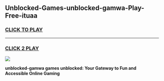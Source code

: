 
## Unblocked-Games-unblocked-gamwa-Play-Free-ituaa
<h3>
<a href="https://premium76.site?title=unblocked-gamwa&ref=10A">CLICK TO PLAY</a></h3>
<hr>

<h3>
<a href="https://premium76.site?title=unblocked-gamwa&ref=10A">CLICK 2 PLAY</a>
  
</h3>

<a href="https://premium76.site?title=unblocked-gamwa&ref=10A"><img src="https://clearcache.store/games.png"></a>


**unblocked-gamwa games unblocked: Your Gateway to Fun and Accessible Online Gaming**
